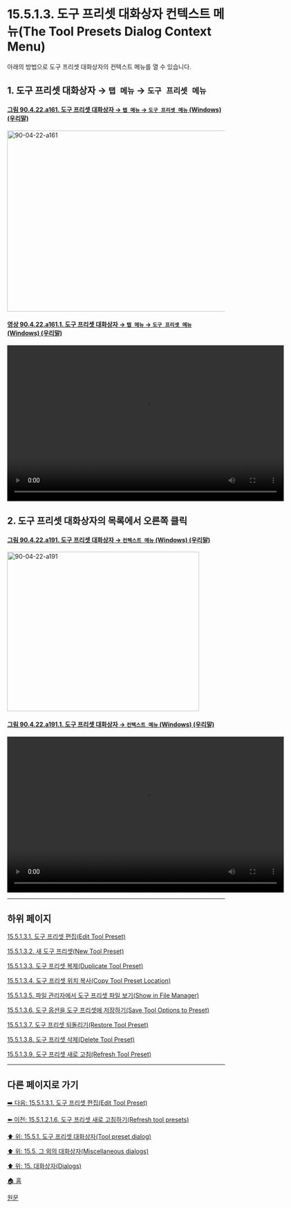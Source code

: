 # 15.5.1.3. 도구 프리셋 대화상자 컨텍스트 메뉴(The Tool Presets Dialog Context Menu)

아래의 방법으로 도구 프리셋 대화상자의 컨텍스트 메뉴를 열 수 있습니다.

<a id="15-05-01-03-s1"></a>

## 1. 도구 프리셋 대화상자 → `탭 메뉴` → `도구 프리셋 메뉴`

<a id="90-04-22-a161"></a>

#### [그림 90.4.22.a161. 도구 프리셋 대화상자 → `탭 메뉴` → `도구 프리셋 메뉴` (Windows) (우리말)](./90-04-0022-tool_presets.md#90-04-22-a161)
<img width="834" height="418" alt="90-04-22-a161" src="https://github.com/user-attachments/assets/d09b0688-2b30-46c7-ae5d-ed1cd851e87d" />

<a id="90-04-22-a161-01"></a>

#### [영상 90.4.22.a161.1. 도구 프리셋 대화상자 → `탭 메뉴` → `도구 프리셋 메뉴` (Windows) (우리말)](./90-04-0022-tool_presets.md#90-04-22-a161-01)
<video controls="controls" width="640" height="360" src="https://github.com/user-attachments/assets/7eff241f-fd23-4ec1-91fa-e9fad86b2a1c"></video>

<a id="15-05-01-03-s2"></a>

## 2. 도구 프리셋 대화상자의 목록에서 오른쪽 클릭

<a id="90-04-22-a191"></a>

#### [그림 90.4.22.a191. 도구 프리셋 대화상자 → `컨텍스트 메뉴` (Windows) (우리말)](./90-04-0022-tool_presets.md#90-04-22-a191)
<img width="444" height="368" alt="90-04-22-a191" src="https://github.com/user-attachments/assets/14cbeeb3-137f-449e-b12b-cdf101b6129b" />

<a id="90-04-22-a191-01"></a>

#### [그림 90.4.22.a191.1. 도구 프리셋 대화상자 → `컨텍스트 메뉴` (Windows) (우리말)](./90-04-0022-tool_presets.md#90-04-22-a191-01)
<video controls="controls" width="640" height="360" src="https://github.com/user-attachments/assets/b627eca1-7003-4cd9-b601-60b24fc21f11"></video>

***

## 하위 페이지

[15.5.1.3.1. 도구 프리셋 편집(Edit Tool Preset)](./15-05-01-03-01-edit_tool_preset.md)

[15.5.1.3.2. 새 도구 프리셋(New Tool Preset)](./15-05-01-03-02-new_tool_preset.md)

[15.5.1.3.3. 도구 프리셋 복제(Duplicate Tool Preset)](./15-05-01-03-03-duplicate_tool_preset.md)

[15.5.1.3.4. 도구 프리셋 위치 복사(Copy Tool Preset Location)](./15-05-01-03-04-copy_tool_preset_location.md)

[15.5.1.3.5. 파일 관리자에서 도구 프리셋 파일 보기(Show in File Manager)](./15-05-01-03-05-show_in_file_manager.md)

[15.5.1.3.6. 도구 옵션을 도구 프리셋에 저장하기(Save Tool Options to Preset)](./15-05-01-03-06-save_tool_options_to_preset.md)

[15.5.1.3.7. 도구 프리셋 되돌리기(Restore Tool Preset)](./15-05-01-03-07-restore_tool_preset.md)

[15.5.1.3.8. 도구 프리셋 삭제(Delete Tool Preset)](./15-05-01-03-08-delete_tool_preset.md)

[15.5.1.3.9. 도구 프리셋 새로 고침(Refresh Tool Preset)](./15-05-01-03-09-refresh_tool_preset.md)

***

## 다른 페이지로 가기

[➡️ 다음: 15.5.1.3.1. 도구 프리셋 편집(Edit Tool Preset)](./15-05-01-03-01-edit_tool_preset.md)

[⬅️ 이전: 15.5.1.2.1.6. 도구 프리셋 새로 고침하기(Refresh tool presets)](./15-05-01-02-01-06-refresh_tool_presets.md)

[⬆️ 위: 15.5.1. 도구 프리셋 대화상자(Tool preset dialog)](./15-05-01-00-tool-preset-dialog.md)

[⬆️ 위: 15.5. 그 외의 대화상자(Miscellaneous dialogs)](./15-05-00-miscellaneous-dialogs.md)

[⬆️ 위: 15. 대화상자(Dialogs)](./15-00-dialogs.md)

[🏠 홈](./00-home.md)

[원문](https://docs.gimp.org/2.10/ko/gimp-dialogs-misc.html#idm21575)